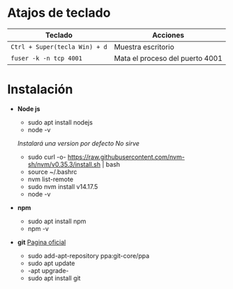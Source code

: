 # Atajos de teclado

| Teclado | Acciones |
|---------|----------|
| `Ctrl + Super(tecla Win) + d` | Muestra escritorio |
|`fuser -k -n tcp 4001`| Mata el proceso del puerto 4001|


# Instalación

- **Node js**
    - sudo apt install nodejs
    - node -v

    _Instalará una version por defecto No sirve_

    - sudo curl -o- https://raw.githubusercontent.com/nvm-sh/nvm/v0.35.3/install.sh | bash
    - source ~/.bashrc
    - nvm list-remote
    - sudo nvm install v14.17.5
    - node -v
- **npm**
    - sudo apt install npm
    - npm -v

- **git**
    [Pagina oficial](https://git-scm.com/download/linux)
    - sudo add-apt-repository ppa:git-core/ppa
    - sudo apt update
    - -apt upgrade-
    - sudo apt install git